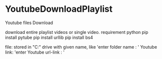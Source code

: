 # YoutubeDownloadPlaylist
Youtube files Download

download entire playlist videos or single video.
requirement 
python
pip install pytube
pip install urllib
pip install bs4



file: stored in "C:\" drive with given name, like 'enter folder name : '
Youtube link: 'enter Youtube url-link  : '

